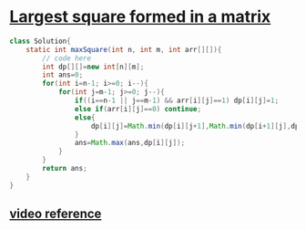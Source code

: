 # [**Largest square formed in a matrix**](https://practice.geeksforgeeks.org/problems/largest-square-formed-in-a-matrix0806/1#)

 
```java
class Solution{
    static int maxSquare(int n, int m, int arr[][]){
        // code here
        int dp[][]=new int[n][m];
        int ans=0;
        for(int i=n-1; i>=0; i--){
            for(int j=m-1; j>=0; j--){
                if((i==n-1 || j==m-1) && arr[i][j]==1) dp[i][j]=1;
                else if(arr[i][j]==0) continue;
                else{
                    dp[i][j]=Math.min(dp[i][j+1],Math.min(dp[i+1][j],dp[i+1][j+1]))+1;
                }
                ans=Math.max(ans,dp[i][j]);
            }
        }
        return ans;
    }
}
```
## [**video reference**](https://youtu.be/UagRoA3C5VQ)